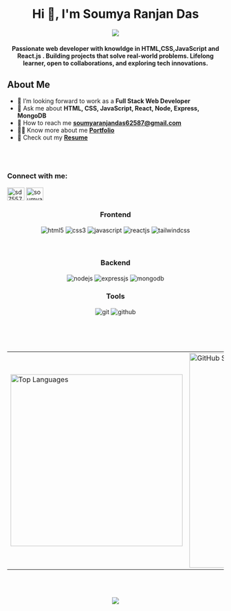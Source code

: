 

<h1 align="center">Hi 👋, I'm Soumya Ranjan Das</h1>
<div align="center">
 <img src="https://readme-typing-svg.herokuapp.com/?lines=Full+Stack+Developer;MERN+Stack+Developer;Web+Developer;React+Developer;Quick+learner&color=cyan&center=true" />
</div>
<h4 align="center"> Passionate web developer with knowldge in HTML,CSS,JavaScript and React.js . Building projects that solve real-world problems. Lifelong learner, open to collaborations, and exploring tech innovations.
</h4>
</a> </p>
<!-- <p align="left"> <img src="https://komarev.com/ghpvc/?username=pramodjena&label=Profile%20views&color=0e75b6&style=flat" alt="pramodjena" /> </p> -->
<!-- <img height="200px" width="400px" align="right" src="https://r7q6w9z6.rocketcdn.me/career/wp-content/uploads/2021/06/2-46.gif"/> -->

##  About Me 

- 🏢 I’m looking forward to work as a **Full Stack Web Developer**
- 💬 Ask me about **HTML, CSS, JavaScript, React, Node, Express, MongoDB**
- 📧 How to reach me <b>**soumyaranjandas62587@gmail.com**</b>
- 👨‍💻 Know more about me <b><a href="https://pramodjena.github.io" target="_blank" rel="noopener noreferrer">Portfolio</a></b>
- 📄 Check out my <b><a href="https://drive.google.com/file/d/1EDuBNw6mgnr1AXjbeOSOoNLNURV4vI3C/view?usp=sharing">Resume</a></b>
<br/>
<br/>
<h3 align="left">Connect with me:</h3>
<p align="left">
<a href="https://twitter.com/sd7557920" target="blank"><img align="center" src="https://raw.githubusercontent.com/rahuldkjain/github-profile-readme-generator/master/src/images/icons/Social/twitter.svg" alt="sd7557920" height="30" width="40" /></a>
<a href="https://linkedin.com/in/soumya-ranjan-das-394701296" target="blank"><img align="center" src="https://raw.githubusercontent.com/rahuldkjain/github-profile-readme-generator/master/src/images/icons/Social/linked-in-alt.svg" alt="soumya-ranjan-das-394701296" height="30" width="40" /></a>
</p>

<div align="center"><h3 align="center">Frontend</h3>
<img src="https://img.shields.io/badge/html5-%23E34F26.svg?style=for-the-badge&logo=html5&logoColor=white" align="center" alt="html5">
<img src = "https://img.shields.io/badge/css3-%231572B6.svg?style=for-the-badge&logo=css3&logoColor=white" align="center" alt="css3">
<img src ="https://img.shields.io/badge/javascript-%23323330.svg?style=for-the-badge&logo=javascript&logoColor=%23F7DF1E" align="center" alt="javascript">
<img src="https://img.shields.io/badge/React-20232A?style=for-the-badge&logo=react&logoColor=61DAFB"  align="center" alt="reactjs" />
<!-- <img src="https://img.shields.io/badge/Redux-593D88?style=for-the-badge&logo=redux&logoColor=white"  align="center" alt="redux" /> -->
<!-- <img src="https://img.shields.io/badge/Material%20UI-007FFF?style=for-the-badge&logo=mui&logoColor=white"  align="center" alt="material-ui"/> -->
<img src = "https://img.shields.io/badge/tailwind css-%2338B2AC.svg?style=for-the-badge&logo=tailwind-css&logoColor=white" align="center" alt="tailwindcss"/>
<br/>
<br/>
<!--   <img src = "https://img.shields.io/badge/chakra ui-%234ED1C5.svg?style=for-the-badge&logo=chakraui&logoColor=white" align="center" alt="chakra-ui"/> -->
<!--   <img src="https://img.shields.io/badge/rest api-%23000000.svg?style=for-the-badge&logo=flask&logoColor=white" align="center" alt="restapi"/> -->
  
</div>
 <br/>
  <div align="center"><h3 align="center">Backend</h3> 
<img src="https://img.shields.io/badge/Node.js-339933?style=for-the-badge&logo=nodedotjs&logoColor=white" align="center" alt="nodejs" />
<img src="https://img.shields.io/badge/Express.js-000000?style=for-the-badge&logo=express&logoColor=white" align="center" alt="expressjs"/>
<img src="https://img.shields.io/badge/MongoDB-4EA94B?style=for-the-badge&logo=mongodb&logoColor=white" align="center" alt="mongodb"/>
<!-- <img src="https://img.shields.io/badge/mongoose-%2300f.svg?style=for-the-badge&logo=fastify&logoColor=white" align="center" alt="mongoose"/> -->
 </div>
 
 <div align="center"><h3 align="center">Tools</h3> 
<!--   <img src="https://img.shields.io/badge/heroku-%23430098.svg?style=for-the-badge&logo=heroku&logoColor=white" align="center" alt="git"/> -->
<!--    <img src="https://img.shields.io/badge/netlify-%23000000.svg?style=for-the-badge&logo=netlify&logoColor=#00C7B7" align="center" alt="git"/> -->
<!--    <img src="https://img.shields.io/badge/vercel-%23000000.svg?style=for-the-badge&logo=vercel&logoColor=whit" align="center" alt="git"/> -->
   <img src="https://img.shields.io/badge/Git-f44d27?style=for-the-badge&logo=git&logoColor=white"  align="center" alt="git"/>
   <img src="https://img.shields.io/badge/GitHub-100000?style=for-the-badge&logo=github&logoColor=white"  align="center" alt="github"/>
<!--    <img src = "https://img.shields.io/badge/NPM-%23000000.svg?style=for-the-badge&logo=npm&logoColor=white" align="center" alt="npm"> -->
<!--    <img src="https://img.shields.io/badge/Visual%20Studio-5C2D91.svg?style=for-the-badge&logo=visual-studio&logoColor=white"  align="center" alt="vscode"/>
   <img src ="https://img.shields.io/badge/Postman-FF6C37?style=for-the-badge&logo=postman&logoColor=white" align="center" alt="postman">
   -->
  <br/>
  <br/>
 
</div>
  <br/>
   <br/>
    <br/>
 
  <table border="0" cellspacing="0" cellpadding="0">
  <tr style="border: none;">
    <td><img width="400px" src="https://github-readme-stats.vercel.app/api/top-langs?username=soumya-ranjan-das2519&show_icons=true&locale=en&layout=compact" alt="Top Languages" /></td>
    <td><img width="500px" src="https://github-readme-stats.vercel.app/api?username=soumya-ranjan-das2519&show_icons=true&locale=en" alt="GitHub Stats" /></td>
    <td><img width="400px" src="https://github-readme-streak-stats.herokuapp.com/?user=soumya-ranjan-das2519&" alt="Streak Stats" /></td>
  </tr>
</table>
<br/>
<br/>
<p align="center">
  <img  src="https://raw.githubusercontent.com/Trilokia/Trilokia/379277808c61ef204768a61bbc5d25bc7798ccf1/bottom_header.svg">
 </p>




